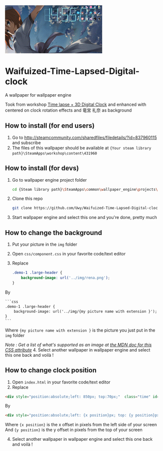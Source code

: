 ![preview](preview.gif)

# Waifuized-Time-Lapsed-Digital-clock
A wallpaper for wallpaper engine

Took from workshop [Time lapse + 3D Digital Clock](http://steamcommunity.com/sharedfiles/filedetails/?id=835186492) and enhanced with centered on clock rotation effects and 竜宮 礼奈 as background

## How to install (for end users)

1. Go to http://steamcommunity.com/sharedfiles/filedetails/?id=837960115 and subscribe
2. The files of this wallpaper should be available at `{Your steam library path}\SteamApps\workshop\content\431960`

## How to install (for devs)

1. Go to wallpaper engine project folder

	```bash
	cd {Steam library path}\SteamApps\common\wallpaper_engine\projects\myprojects
	```
2. Clone this repo

	```bash
	git clone https://github.com/Uwy/Waifuized-Time-Lapsed-Digital-clock.git
	```
3. Start wallpaper engine and select this one and you're done, pretty much

## How to change the background

1. Put your picture in the `img` folder
2. Open ```css/component.css``` in your favorite code/text editor
3. Replace

	```css
	.demo-1 .large-header {
		background-image: url('../img/rena.png');
	}
	```
  By 

	```css
	.demo-1 .large-header {
		background-image: url('../img/{my picture name with extension }');
	}
	```
  Where `{my picture name with extension }` is the picture you just put in the `img` folder

  *Note : Get a list of what's supported as an image at [the MDN doc for this CSS attribute](https://developer.mozilla.org/en-US/docs/Web/CSS/background-image)*
4. Select another wallpaper in wallpaper engine and select this one back and voilà !
  
  
## How to change clock position

1. Open `index.html` in your favorite code/text editor
2. Replace

  ```html
  <div style="position:absolute;left: 850px; top:70px;"  class="time" id="time" data-hours="" data-minutes="">  <div class="digit">
  ```
  By
	
  ```html
  <div style="position:absolute;left: {x position}px; top: {y position}px;"  class="time" id="time" data-hours="" data-minutes="">  <div class="digit">
  ```
  Where `{x position}` is the x offset in pixels from the left side of your screen
  And `{y position}` is the y offset in pixels from the top of your screen

4. Select another wallpaper in wallpaper engine and select this one back and voilà !
